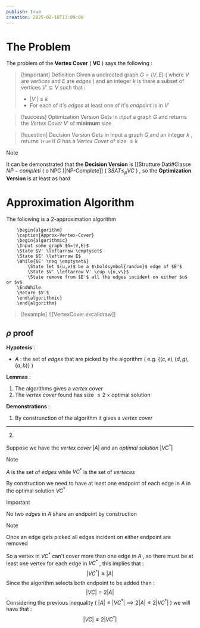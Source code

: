```yaml
---
publish: true
creation: 2025-02-18T13:09:00
---
```

# The Problem

The problem of the **Vertex Cover** ( **VC** ) says the following : 

>[!important] Definition
>Given a undirected graph $G=(V,E)$ ( where $V$ are *vertices* and $E$ are *edges* ) and an integer $k$  is there a subset of vertices $V'\subseteq V$ such that : 
>+ $|V'| \le k$
>+ For each of it's *edges* at least one of it's *endpoint* is in $V'$

>[!success] Optimization Version
>Gets in *input* a graph $G$ and returns the *Vertex Cover* $V'$ of **minimum** size

>[!question] Decision Version
>Gets in input a graph $G$ and an integer $k$ , returns `True` if $G$ has a *Vertex Cover* of size $\leq k$

>[!note] 
>It can be demonstrated that the **Decision Version** is [[Strutture Dati#Classe $NP-completi$ ( o NPC )|NP-Complete]] ( $3SAT \leq_p VC$ ) , so the **Optimization Version** is at least as hard

# Approximation Algorithm

The following is a $2$-approximation algorithm 

```pseudo
	\begin{algorithm}
	\caption{Approx-Vertex-Cover}
	\begin{algorithmic}
	\Input some graph $G=(V,E)$
	\State $V' \leftarrow \emptyset$
	\State $E' \leftarrow E$
	\While{$E' \neq \emptyset$}
		\State let $(u,v)$ be a $\boldsymbol{random}$ edge of $E'$
		\State $V' \leftarrow V' \cup \{u,v\}$
		\State remove from $E'$ all the edges incident on either $u$ or $v$
    \EndWhile
    \Return $V'$
	\end{algorithmic}
	\end{algorithm}
```

>[!example] 
![[VertexCover.excalidraw]]
## $\rho$ proof

**Hypotesis** : 
+ $A$ : the set of *edges* that are picked by the algorithm ( e.g. $\{(c,e),(d,g),(a,b)\}$ ) 

**Lemmas** : 
1. The algorithms gives a *vertex cover*
2. The *vertex cover* found has size $\leq2\times \text{optimal solution}$ 

**Demonstrations** :
 1. By construnction of the algorithm it gives a *vertex cover*
---
2. 

Suppose we have the *vertex cover* $|A|$ and an *optimal solution* $|VC^*|$ 

>[!note] 
>$A$ is the set of *edges* while $VC^*$ is the set of *verteces*

By construction we need to have at least one endpoint of each edge in $A$ in the optimal solution $VC^*$

>[!important] 
>No two *edges* in $A$ share an endpoint by construction
>>[!note] 
>>Once an edge gets picked all edges incident on either endpoint are removed 

So a vertex in $VC^*$ can't cover more than one edge in $A$ , so there must be at least one vertex for each edge in $VC^*$ , this implies that : 
$$|VC^*| \geq |A|$$
Since the algorithm selects both endpoint to be added than :
$$|VC|=2|A|$$
Considering the previous inequality ( $|A| \leq |VC^*| \implies 2|A| \leq 2|VC^*|$  ) we will have that :
$$|VC|\leq 2|VC^*|$$

